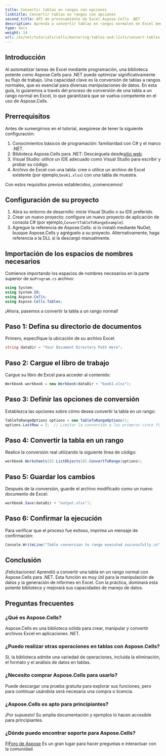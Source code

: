 ```yaml
---
title: Convertir tablas en rangos con opciones
linktitle: Convertir tablas en rangos con opciones
second_title: API de procesamiento de Excel Aspose.Cells .NET
description: Aprenda a convertir tablas en rangos normales en Excel mediante programación. Ya sea que sea un desarrollador experimentado o un principiante, este tutorial le brinda instrucciones paso a paso.
type: docs
weight: 14
url: /es/net/tutorials/cells/mastering-tables-and-lists/convert-tables-to-range-with-options/
---
```

## Introducción

Al automatizar tareas de Excel mediante programación, una biblioteca potente como Aspose.Cells para .NET puede optimizar significativamente su flujo de trabajo. Una capacidad clave es la conversión de tablas a rangos normales, que es esencial para diversas manipulaciones de datos. En esta guía, lo guiaremos a través del proceso de conversión de una tabla a un rango normal en Excel, lo que garantizará que se vuelva competente en el uso de Aspose.Cells.

## Prerrequisitos

Antes de sumergirnos en el tutorial, asegúrese de tener la siguiente configuración:

1. Conocimientos básicos de programación: familiaridad con C# y el marco .NET.
2.  Biblioteca Aspose.Cells para .NET: Descárguela desde[sitio web](https://releases.aspose.com/cells/net/).
3. Visual Studio: utilice un IDE adecuado como Visual Studio para escribir y probar su código.
4.  Archivo de Excel con una tabla: cree o utilice un archivo de Excel existente (por ejemplo,`book1.xlsx`) con una tabla de muestra.

Con estos requisitos previos establecidos, ¡comencemos!

## Configuración de su proyecto

1. Abra su entorno de desarrollo: inicie Visual Studio o su IDE preferido.
2. Crear un nuevo proyecto: configure un nuevo proyecto de aplicación de consola C# (por ejemplo,`ConvertTableToRangeExample`).
3. Agregue la referencia de Aspose.Cells: si lo instaló mediante NuGet, busque Aspose.Cells y agréguelo a su proyecto. Alternativamente, haga referencia a la DLL si la descargó manualmente.

## Importación de los espacios de nombres necesarios

 Comience importando los espacios de nombres necesarios en la parte superior de su`Program.cs` archivo:

```csharp
using System;
using System.IO;
using Aspose.Cells;
using Aspose.Cells.Tables;
```

¡Ahora, pasemos a convertir la tabla a un rango normal!

## Paso 1: Defina su directorio de documentos

Primero, especifique la ubicación de su archivo Excel:

```csharp
string dataDir = "Your Document Directory Path Here";
```

## Paso 2: Cargue el libro de trabajo

Cargue su libro de Excel para acceder al contenido:

```csharp
Workbook workbook = new Workbook(dataDir + "book1.xlsx");
```

## Paso 3: Definir las opciones de conversión

Establezca las opciones sobre cómo desea convertir la tabla en un rango:

```csharp
TableToRangeOptions options = new TableToRangeOptions();
options.LastRow = 5;  // Limitar la conversión a las primeras cinco filas de la tabla
```

## Paso 4: Convertir la tabla en un rango

Realice la conversión real utilizando la siguiente línea de código:

```csharp
workbook.Worksheets[0].ListObjects[0].ConvertToRange(options);
```

## Paso 5: Guardar los cambios

Después de la conversión, guarde el archivo modificado como un nuevo documento de Excel:

```csharp
workbook.Save(dataDir + "output.xlsx");
```

## Paso 6: Confirmar la ejecución

Para verificar que el proceso fue exitoso, imprima un mensaje de confirmación:

```csharp
Console.WriteLine("Table conversion to range executed successfully.\n");
```

## Conclusión

¡Felicitaciones! Aprendió a convertir una tabla en un rango normal con Aspose.Cells para .NET. Esta función es muy útil para la manipulación de datos y la generación de informes en Excel. Con la práctica, dominará esta potente biblioteca y mejorará sus capacidades de manejo de datos.

## Preguntas frecuentes

### ¿Qué es Aspose.Cells?  
Aspose.Cells es una biblioteca sólida para crear, manipular y convertir archivos Excel en aplicaciones .NET.

### ¿Puedo realizar otras operaciones en tablas con Aspose.Cells?  
Sí, la biblioteca admite una variedad de operaciones, incluida la eliminación, el formato y el análisis de datos en tablas.

### ¿Necesito comprar Aspose.Cells para usarlo?  
Puede descargar una prueba gratuita para explorar sus funciones, pero para continuar usándola será necesaria una compra o licencia.

### ¿Aspose.Cells es apto para principiantes?  
¡Por supuesto! Su amplia documentación y ejemplos lo hacen accesible para principiantes.

### ¿Dónde puedo encontrar soporte para Aspose.Cells?  
 El[Foro de Aspose](https://forum.aspose.com/c/cells/9) Es un gran lugar para hacer preguntas e interactuar con la comunidad.